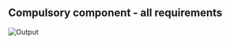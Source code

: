 ## Compulsory component - all requirements

![Output](C:\Java\java-repo\Lab6\lab6\src\main\resources\game.png)